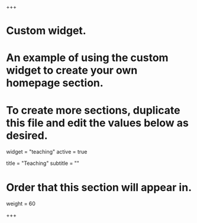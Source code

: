 +++
# Custom widget.
# An example of using the custom widget to create your own homepage section.
# To create more sections, duplicate this file and edit the values below as desired.
widget = "teaching"
active = true

title = "Teaching"
subtitle = ""

# Order that this section will appear in.
weight = 60


+++